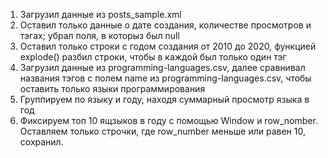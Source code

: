 1. Загрузил данные из posts_sample.xml
2. Оставил только данные о дате создания, количестве просмотров и тэгах; убрал поля, в которыз был null
3. Оставил только строки с годом создания от 2010 до 2020, функцией explode() разбил строки, чтобы в каждой был только один тэг
4. Загрузил данные из programming-languages.csv, далее сравнивал названия тэгов с полем name из programming-languages.csv, чтобы оставить только языки программирования
5. Группируем по языку и году, находя суммарный просмотр языка в год
6. Фиксируем топ 10 ящзыков в году с помощью Window и row_nomber. Оставляем только строчки, где row_number меньше или равен 10, сохранил.
